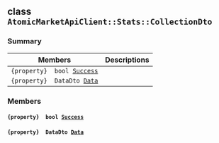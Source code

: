 ## class `AtomicMarketApiClient::Stats::CollectionDto` 

### Summary

 Members                        | Descriptions                                
--------------------------------|---------------------------------------------
`{property}  bool `[`Success`](#class_atomic_market_api_client_1_1_stats_1_1_collection_dto_1a506fb037fbb6bfe8f254c021a2c3cfac) | 
`{property}  DataDto `[`Data`](#class_atomic_market_api_client_1_1_stats_1_1_collection_dto_1a65c0779654774581967081cf3136bd84) | 

### Members

#### `{property}  bool `[`Success`](#class_atomic_market_api_client_1_1_stats_1_1_collection_dto_1a506fb037fbb6bfe8f254c021a2c3cfac) 

#### `{property}  DataDto `[`Data`](#class_atomic_market_api_client_1_1_stats_1_1_collection_dto_1a65c0779654774581967081cf3136bd84) 

